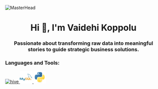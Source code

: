 ![MasterHead](https://datasemantics.co/wp-content/uploads/2023/09/pngtree-web-banner-3d-rendered-ui-for-seo-data-analytics-and-future-picture-image_3704909.png)
<h1 align="center">Hi 👋, I'm Vaidehi Koppolu</h1>
<h3 align="center">Passionate about transforming raw data into meaningful stories to guide strategic business solutions.</h3>
<p align="left">
</p>

<h3 align="left">Languages and Tools:</h3>
<p align="left"> <a href="https://hive.apache.org/" target="_blank" rel="noreferrer"> <img src="https://www.vectorlogo.zone/logos/apache_hive/apache_hive-icon.svg" alt="hive" width="40" height="40"/> </a> <a href="https://www.mysql.com/" target="_blank" rel="noreferrer"> <img src="https://raw.githubusercontent.com/devicons/devicon/master/icons/mysql/mysql-original-wordmark.svg" alt="mysql" width="40" height="40"/> </a> <a href="https://www.python.org" target="_blank" rel="noreferrer"> <img src="https://raw.githubusercontent.com/devicons/devicon/master/icons/python/python-original.svg" alt="python" width="40" height="40"/> </a> </p>
